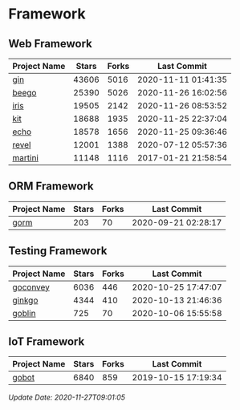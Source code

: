 # Framework

## Web Framework
| Project Name | Stars | Forks | Last Commit |
| ------------ | ----- | ----- | ----------- |
| [gin](https://github.com/gin-gonic/gin) | 43606 | 5016 | 2020-11-11 01:41:35 |
| [beego](https://github.com/astaxie/beego) | 25390 | 5026 | 2020-11-26 16:02:56 |
| [iris](https://github.com/kataras/iris) | 19505 | 2142 | 2020-11-26 08:53:52 |
| [kit](https://github.com/go-kit/kit) | 18688 | 1935 | 2020-11-25 22:37:04 |
| [echo](https://github.com/labstack/echo) | 18578 | 1656 | 2020-11-25 09:36:46 |
| [revel](https://github.com/revel/revel) | 12001 | 1388 | 2020-07-12 05:57:36 |
| [martini](https://github.com/go-martini/martini) | 11148 | 1116 | 2017-01-21 21:58:54 |

## ORM Framework
| Project Name | Stars | Forks | Last Commit |
| ------------ | ----- | ----- | ----------- |
| [gorm](https://github.com/jinzhu/gorm) | 203 | 70 | 2020-09-21 02:28:17 |

## Testing Framework
| Project Name | Stars | Forks | Last Commit |
| ------------ | ----- | ----- | ----------- |
| [goconvey](https://github.com/smartystreets/goconvey) | 6036 | 446 | 2020-10-25 17:47:07 |
| [ginkgo](https://github.com/onsi/ginkgo) | 4344 | 410 | 2020-10-13 21:46:36 |
| [goblin](https://github.com/franela/goblin) | 725 | 70 | 2020-10-06 15:55:58 |

## IoT Framework
| Project Name | Stars | Forks | Last Commit |
| ------------ | ----- | ----- | ----------- |
| [gobot](https://github.com/hybridgroup/gobot) | 6840 | 859 | 2019-10-15 17:19:34 |

*Update Date: 2020-11-27T09:01:05*